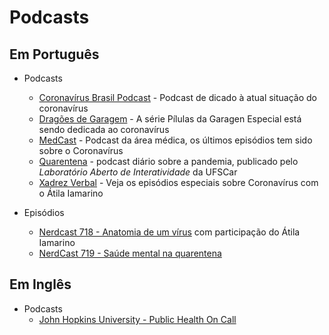 # Podcasts

## Em Português

- Podcasts
    - [Coronavírus Brasil Podcast](https://coronablogbr.org) - Podcast de dicado à atual situação do coronavírus
    - [Dragões de Garagem](http://dragoesdegaragem.com/podcast/dragoes-de-garagem/) - A série Pílulas da Garagen Especial está sendo dedicada ao coronavírus
    - [MedCast](https://soundcloud.com/profissaomedica) - Podcast da área médica, os últimos episódios tem sido sobre o Coronavírus
    - [Quarentena](http://www.labi.ufscar.br/category/quarentena/) - podcast diário sobre a pandemia, publicado pelo _Laboratório Aberto de Interatividade_ da UFSCar
    - [Xadrez Verbal](https://xadrezverbal.com/category/audio/podcast-do-xadrez-verbal/) - Veja os episódios especiais sobre Coronavírus com o Átila Iamarino

- Episódios
    - [Nerdcast 718 - Anatomia de um vírus](https://jovemnerd.com.br/nerdcast/anatomia-de-um-virus) com participação do Átila Iamarino
    - [NerdCast 719 - Saúde mental na quarentena](https://jovemnerd.com.br/nerdcast/saude-mental-na-quarentena/)

## Em Inglês

- Podcasts
    - [John Hopkins University - Public Health On Call](https://www.jhsph.edu/podcasts/public-health-on-call/)

